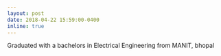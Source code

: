 ```yaml
---
layout: post
date: 2018-04-22 15:59:00-0400
inline: true
---
```


Graduated with a bachelors in Electrical Engineering from MANIT, bhopal
